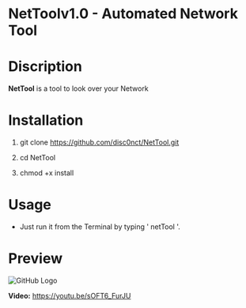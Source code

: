 # **NetTool**v1.0 **- Automated Network Tool**


# Discription

**NetTool** is a tool to look over your Network

# Installation 

1. git clone https://github.com/disc0nct/NetTool.git
 
1. cd NetTool
 
1. chmod +x install
 
# Usage

- Just run it from the Terminal by typing ' netTool '.

# Preview 

![GitHub Logo](https://i.imgur.com/mnKaRYH.png)

**Video:** https://youtu.be/sOFT6_FurJU
